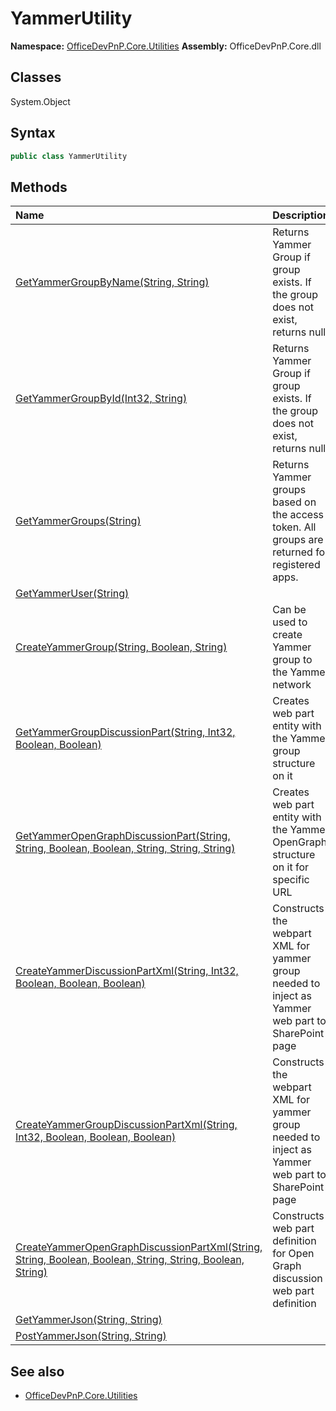 # YammerUtility

**Namespace:** [OfficeDevPnP.Core.Utilities](OfficeDevPnP.Core.Utilities.md)
**Assembly:** OfficeDevPnP.Core.dll
## Classes
System.Object
## Syntax
```C#
public class YammerUtility
```
## Methods
|**Name**|**Description**|
|:-----|:-----|
| [GetYammerGroupByName(String, String)](YammerUtilityGetYammerGroupByNameStringString.md) | Returns Yammer Group if group exists. If the group does not exist, returns null.
| [GetYammerGroupById(Int32, String)](YammerUtilityGetYammerGroupByIdInt32String.md) | Returns Yammer Group if group exists. If the group does not exist, returns null.
| [GetYammerGroups(String)](YammerUtilityGetYammerGroupsString.md) | Returns Yammer groups based on the access token. All groups are returned for registered apps.
| [GetYammerUser(String)](YammerUtilityGetYammerUserString.md) | 
| [CreateYammerGroup(String, Boolean, String)](YammerUtilityCreateYammerGroupStringBooleanString.md) | Can be used to create Yammer group to the Yammer network
| [GetYammerGroupDiscussionPart(String, Int32, Boolean, Boolean)](YammerUtilityGetYammerGroupDiscussionPartStringInt32BooleanBoolean.md) | Creates web part entity with the Yammer group structure on it
| [GetYammerOpenGraphDiscussionPart(String, String, Boolean, Boolean, String, String, String)](YammerUtilityGetYammerOpenGraphDiscussionPartStringStringBooleanBooleanStringStringString.md) | Creates web part entity with the Yammer OpenGraph structure on it for specific URL
| [CreateYammerDiscussionPartXml(String, Int32, Boolean, Boolean, Boolean)](YammerUtilityCreateYammerDiscussionPartXmlStringInt32BooleanBooleanBoolean.md) | Constructs the webpart XML for yammer group needed to inject as Yammer web part to SharePoint page
| [CreateYammerGroupDiscussionPartXml(String, Int32, Boolean, Boolean, Boolean)](YammerUtilityCreateYammerGroupDiscussionPartXmlStringInt32BooleanBooleanBoolean.md) | Constructs the webpart XML for yammer group needed to inject as Yammer web part to SharePoint page
| [CreateYammerOpenGraphDiscussionPartXml(String, String, Boolean, Boolean, String, String, Boolean, String)](YammerUtilityCreateYammerOpenGraphDiscussionPartXmlStringStringBooleanBooleanStringStringBooleanString.md) | Constructs web part definition for Open Graph discussion web part definition
| [GetYammerJson(String, String)](YammerUtilityGetYammerJsonStringString.md) | 
| [PostYammerJson(String, String)](YammerUtilityPostYammerJsonStringString.md) | 
## See also
- [OfficeDevPnP.Core.Utilities](OfficeDevPnP.Core.Utilities.md)
